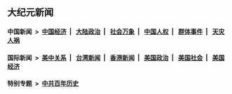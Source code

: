 ## 大纪元新闻

#### 中国新闻 &nbsp;>&nbsp; [中国经济](indexes/ncid283/README.md?08062045) &nbsp;| &nbsp; [大陆政治](indexes/ncid277/README.md?08062045) &nbsp;| &nbsp; [社会万象](indexes/ncid282/README.md?08062045) &nbsp;| &nbsp; [中国人权](indexes/ncid278/README.md?08062045) &nbsp;| &nbsp; [群体事件](indexes/ncid279/README.md?08062045) &nbsp;| &nbsp; [天灾人祸](indexes/ncid280/README.md?08062045)

#### 国际新闻 &nbsp;>&nbsp; [美中关系](indexes/nf1412576/README.md?08062045) &nbsp;| &nbsp; [台湾新闻](indexes/ncid1349361/README.md?08062045) &nbsp;| &nbsp; [香港新闻](indexes/ncid1349362/README.md?08062045) &nbsp;| &nbsp; [美国政治](indexes/ncid1078159/README.md?08062045) &nbsp;| &nbsp; [美国社会](indexes/ncid1078160/README.md?08062045) &nbsp;| &nbsp; [美国经济](indexes/ncid1078158/README.md?08062045)

#### 特别专题 &nbsp;>&nbsp; [中共百年历史](https://github.com/easy2view/epoch-special/blob/master/README.md?08062045)  
